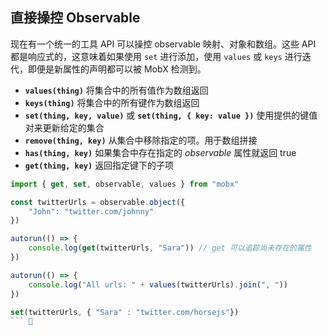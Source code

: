 ## 直接操控 Observable

现在有一个统一的工具 API 可以操控 observable 映射、对象和数组。这些 API 都是响应式的，这意味着如果使用 `set` 进行添加，使用 `values` 或 `keys` 进行迭代，即便是新属性的声明都可以被 MobX 检测到。

  * **`values(thing)`** 将集合中的所有值作为数组返回
  * **`keys(thing)`** 将集合中的所有键作为数组返回
  * **`set(thing, key, value)`** 或 **`set(thing, { key: value })`** 使用提供的键值对来更新给定的集合
  * **`remove(thing, key)`** 从集合中移除指定的项。用于数组拼接
  * **`has(thing, key)`** 如果集合中存在指定的 _observable_ 属性就返回 true
  * **`get(thing, key)`** 返回指定键下的子项


```javascript
import { get, set, observable, values } from "mobx"

const twitterUrls = observable.object({
    "John": "twitter.com/johnny"
})

autorun(() => {
    console.log(get(twitterUrls, "Sara")) // get 可以追踪尚未存在的属性
})

autorun(() => {
    console.log("All urls: " + values(twitterUrls).join(", "))
})

set(twitterUrls, { "Sara" : "twitter.com/horsejs"})
``` 

